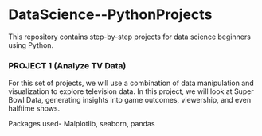 # DataScience--PythonProjects
This repository contains step-by-step projects for data science beginners using Python.

### PROJECT 1 (Analyze TV Data)
For this set of projects, we will use a combination of data manipulation and visualization to explore television data. In this project, we will look at Super Bowl Data, generating insights into game outcomes, viewership, and even halftime shows. 

Packages used- Malplotlib, seaborn, pandas
